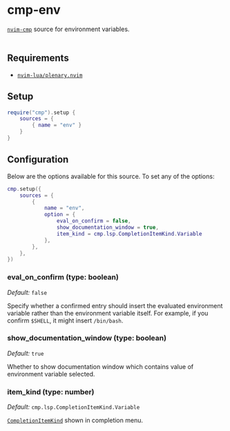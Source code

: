 # cmp-env

[`nvim-cmp`](https://github.com/hrsh7th/nvim-cmp) source for environment variables.<br><br>

## Requirements

* [`nvim-lua/plenary.nvim`](https://github.com/nvim-lua/plenary.nvim)

## Setup

```lua
require("cmp").setup {
    sources = {
        { name = "env" }
    }
}
```

## Configuration

Below are the options available for this source. To set any of the options:

```lua
cmp.setup({
    sources = {
        {
            name = "env",
            option = {
                eval_on_confirm = false,
                show_documentation_window = true,
                item_kind = cmp.lsp.CompletionItemKind.Variable
            },
        },
    },
})
```

### eval_on_confirm (type: boolean)

_Default:_ `false`

Specify whether a confirmed entry should insert the evaluated environment
variable rather than the environment variable itself. For example, if you
confirm `$SHELL`, it might insert `/bin/bash`.

### show_documentation_window (type: boolean)

_Default:_ `true`

Whether to show documentation window which contains value of environment variable selected.

### item_kind (type: number)

_Default:_ `cmp.lsp.CompletionItemKind.Variable`

[`CompletionItemKind`](https://github.com/hrsh7th/nvim-cmp/blob/main/lua/cmp/types/lsp.lua#L104) shown in completion menu.
